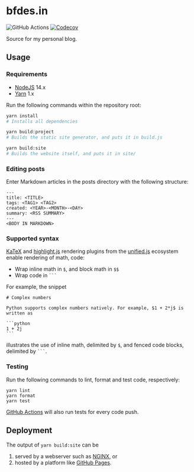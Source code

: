 # bfdes.in

![GitHub Actions](https://github.com/bfdes/bfdes.github.io/workflows/Test/badge.svg)
[![Codecov](https://codecov.io/gh/bfdes/bfdes.in/branch/master/graph/badge.svg)](https://codecov.io/gh/bfdes/bfdes.github.io)

Source for my personal blog.

## Usage

### Requirements

- [NodeJS](https://nodejs.org/en/) 14.x
- [Yarn](https://classic.yarnpkg.com) 1.x

Run the following commands within the repository root:

```bash
yarn install
# Installs all dependencies

yarn build:project
# Builds the static site generator, and puts it in build.js

yarn build:site
# Builds the website itself, and puts it in site/
```

### Editing posts

Enter Markdown articles in the posts directory with the following structure:

```
---
title: <TITLE>
tags: <TAG1> <TAG2>
created: <YEAR>-<MONTH>-<DAY>
summary: <RSS SUMMARY>
---
<BODY IN MARKDOWN>
```

### Supported syntax

[KaTeX](https://katex.org) and [highlight.js](https://highlightjs.org) rendering plugins from the [unified.js](https://unifiedjs.com) ecosystem enable rendering of math, code:

- Wrap inline math in `$`, and block math in `$$`
- Wrap code in ` ``` `

For example, the snippet

````
# Complex numbers

Python supports complex numbers natively. For example, $1 + 2*j$ is written as

```python
1 + 2j
```
````

illustrates the use of inline math, delimited by `$`, and fenced code blocks, delimited by ` ``` `.

### Testing

Run the following commands to lint, format and test code, respectively:

```plaintext
yarn lint
yarn format
yarn test
```

[GitHub Actions](https://github.com/bfdes/bfdes.github.io/actions) will also run tests for every code push.

## Deployment

The output of `yarn build:site` can be

1. served by a webserver such as [NGINX](https://www.nginx.com/), or
2. hosted by a platform like [GitHub Pages](https://pages.github.com/).

